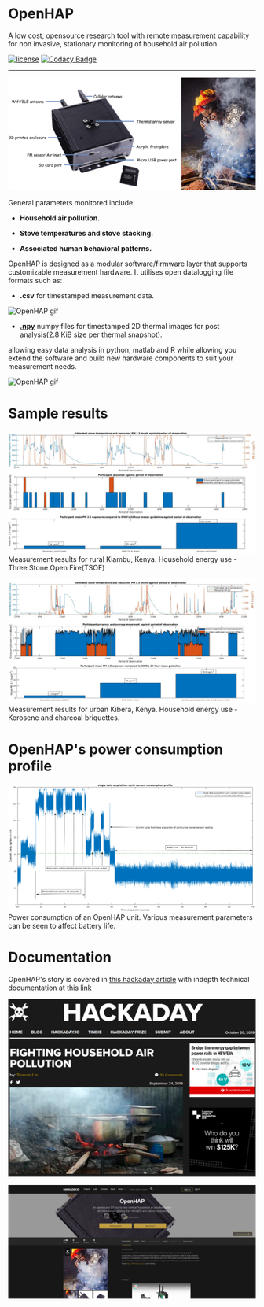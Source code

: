 # OpenHAP
A low cost, opensource research tool with remote measurement capability for non invasive, stationary monitoring of household air pollution.

[![license](https://img.shields.io/github/license/Kaiote-opensource/OpenHAP)](LICENSE)
[![Codacy Badge](https://api.codacy.com/project/badge/Grade/4911e62efbd54dd890d5ed8690ef7a78)](https://www.codacy.com/manual/aloismbutura/OpenHAP?utm_source=github.com&amp;utm_medium=referral&amp;utm_content=Kaiote-opensource/OpenHAP&amp;utm_campaign=Badge_Grade)

---

![OpenHAP image](assets/OpenHAP_labelled.png)

General parameters monitored include: 

* **Household air pollution.**

* **Stove temperatures and stove stacking.**

* **Associated human behavioral patterns.**

OpenHAP is designed as a modular software/firmware layer that supports customizable measurement hardware. It utilises open datalogging file formats such as:

* **.csv** for timestamped measurement data.

![OpenHAP gif](assets/temperature_snapshot.gif)
* [**.npy**](https://numpy.org/devdocs/reference/generated/numpy.lib.format.html) numpy files for timestamped 2D thermal images for post analysis(2.8 KiB size per thermal snapshot).

allowing easy data analysis in python, matlab and R while allowing you extend the software and build new hardware components to suit your measurement needs.

![OpenHAP gif](assets/OpenHAP.gif)

# Sample results
![OpenHAP results kiambu](assets/results-kiambu.png)
Measurement results for rural Kiambu, Kenya. Household energy use - Three Stone Open Fire(TSOF)

![OpenHAP results kibera](assets/results-kibera.jpg)
Measurement results for urban Kibera, Kenya. Household energy use - Kerosene and charcoal briquettes.

# OpenHAP's power consumption profile
![OpenHAP results kiambu](assets/consumption.png)
Power consumption of an OpenHAP unit. Various measurement parameters can be seen to affect battery life.

# Documentation
OpenHAP's story is covered in [this hackaday article](https://hackaday.com/2019/09/24/fighting-household-air-pollution/) with indepth technical documentation at [this link](https://hackaday.io/project/166510-openhap)

[![OpenHAP article](assets/hackaday_article.png)](https://hackaday.com/2019/09/24/fighting-household-air-pollution/)

[![OpenHAP documentation](assets/hackadayio.png)](https://hackaday.io/project/166510-openhap)
